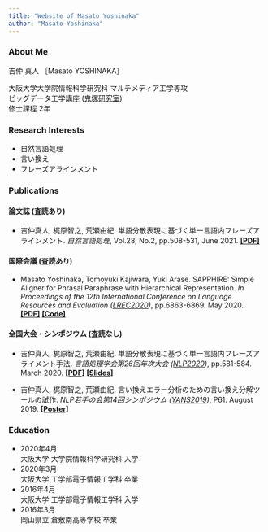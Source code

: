 ```yaml
---
title: "Website of Masato Yoshinaka"
author: "Masato Yoshinaka"
---
```


### About Me
吉仲 真人 ［Masato YOSHINAKA］

大阪大学大学院情報科学研究科 マルチメディア工学専攻 \
ビッグデータ工学講座
([鬼塚研究室](http://www-bigdata.ist.osaka-u.ac.jp/ja/home/)) \
修士課程 2年


### Research Interests
* 自然言語処理
* 言い換え
* フレーズアラインメント


### Publications
#### 論文誌 (査読あり)
* 吉仲真人, 梶原智之, 荒瀬由紀.
  単語分散表現に基づく単一言語内フレーズアラインメント.
  *自然言語処理*, Vol.28, No.2, pp.508-531, June 2021.
  **[[PDF]](https://www.jstage.jst.go.jp/article/jnlp/28/2/28_508/_article/-char/ja)**

#### 国際会議 (査読あり)
* Masato Yoshinaka, Tomoyuki Kajiwara, Yuki Arase.
  SAPPHIRE: Simple Aligner for Phrasal Paraphrase with Hierarchical Representation.
  *In Proceedings of the 12th International Conference on Language Resources and Evaluation
  ([LREC2020](https://lrec2020.lrec-conf.org/en/))*, pp.6863-6869. May 2020.
  **[[PDF]](https://www.aclweb.org/anthology/2020.lrec-1.847/)**
  **[[Code]](https://github.com/m-yoshinaka/sapphire)**

#### 全国大会・シンポジウム (査読なし)
* 吉仲真人, 梶原智之, 荒瀬由紀.
  単語分散表現に基づく単一言語内フレーズアライメント手法.
  *言語処理学会第26回年次大会 ([NLP2020](https://www.anlp.jp/nlp2020/))*, pp.581-584. March 2020.
  **[[PDF]](https://www.anlp.jp/proceedings/annual_meeting/2020/pdf_dir/C3-3.pdf)**
  **[[Slides]](/pdf/nlp2020_yoshinaka.pdf)**

* 吉仲真人, 梶原智之, 荒瀬由紀.
  言い換えエラー分析のための言い換え分解ツールの試作.
  *NLP若手の会第14回シンポジウム ([YANS2019](https://yans.anlp.jp/entry/yans2019))*, P61. August 2019.
  **[[Poster]](/pdf/yans2019_yoshinaka.pdf)**


### Education

* 2020年4月  \
  大阪大学 大学院情報科学研究科 入学
* 2020年3月  \
  大阪大学 工学部電子情報工学科 卒業
* 2016年4月  \
  大阪大学 工学部電子情報工学科 入学
* 2016年3月  \
  岡山県立 倉敷南高等学校 卒業
